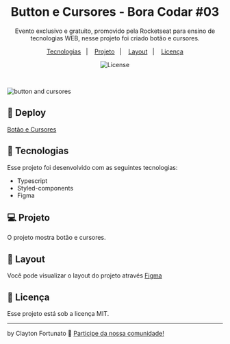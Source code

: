 <h1 align="center"> Button e Cursores - Bora Codar #03 </h1>

<p align="center">
Evento exclusivo e gratuito, promovido pela Rocketseat para ensino de tecnologias WEB, nesse projeto foi criado botão e cursores.
</p>

<p align="center">
  <a href="#-tecnologias">Tecnologias</a>&nbsp;&nbsp;&nbsp;|&nbsp;&nbsp;&nbsp;
  <a href="#-projeto">Projeto</a>&nbsp;&nbsp;&nbsp;|&nbsp;&nbsp;&nbsp;
  <a href="#-layout">Layout</a>&nbsp;&nbsp;&nbsp;|&nbsp;&nbsp;&nbsp;
  <a href="#memo-licença">Licença</a>
</p>

<p align="center">
  <img alt="License" src="https://img.shields.io/static/v1?label=license&message=MIT&color=49AA26&labelColor=000000">
</p>

<br>

![button and cursores](https://user-images.githubusercontent.com/104373308/231801943-cdc58bc9-aae9-4014-890b-fe96e9c338f7.png)




  
## 👾 Deploy

[Botão e Cursores](https://button-cursors.vercel.app/)

## 🚀 Tecnologias

Esse projeto foi desenvolvido com as seguintes tecnologias:

- Typescript
- Styled-components
- Figma


## 💻 Projeto

O projeto mostra botão e cursores.

## 🔖 Layout

Você pode visualizar o layout do projeto através [Figma](https://www.figma.com/community/file/1197534710257750520)
 

## :memo: Licença

Esse projeto está sob a licença MIT.

---

by Clayton Fortunato :wave: [Participe da nossa comunidade!](https://discord.gg/rocketseat)
